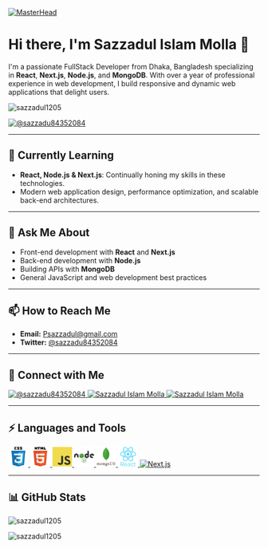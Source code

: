 [![MasterHead](https://i.ibb.co/VB0bKpD/banner0001.jpg)](https://rishavchanda.io)

# Hi there, I'm Sazzadul Islam Molla 👋

I'm a passionate FullStack Developer from Dhaka, Bangladesh specializing in **React**, **Next.js**, **Node.js**, and **MongoDB**. With over a year of professional experience in web development, I build responsive and dynamic web applications that delight users.

<p align="left">
  <img src="https://komarev.com/ghpvc/?username=sazzadul1205&label=Profile%20views&color=0e75b6&style=flat" alt="sazzadul1205" />
</p>

<p align="left">
  <a href="https://twitter.com/@sazzadu84352084" target="_blank">
    <img src="https://img.shields.io/twitter/follow/@sazzadu84352084?logo=twitter&style=for-the-badge" alt="@sazzadu84352084" />
  </a>
</p>

---

## 🔭 Currently Learning

- **React, Node.js & Next.js**: Continually honing my skills in these technologies.
- Modern web application design, performance optimization, and scalable back-end architectures.

---

## 💬 Ask Me About

- Front-end development with **React** and **Next.js**
- Back-end development with **Node.js**
- Building APIs with **MongoDB**
- General JavaScript and web development best practices

---

## 📫 How to Reach Me

- **Email:** [Psazzadul@gmail.com](mailto:Psazzadul@gmail.com)
- **Twitter:** [@sazzadu84352084](https://twitter.com/@sazzadu84352084)

---

## 🔗 Connect with Me

<p align="left">
  <a href="https://twitter.com/@sazzadu84352084" target="_blank">
    <img src="https://raw.githubusercontent.com/rahuldkjain/github-profile-readme-generator/master/src/images/icons/Social/twitter.svg" alt="@sazzadu84352084" width="30" height="30" />
  </a>
  <a href="https://linkedin.com/in/sazzadul-islam-molla-6905b3293" target="_blank">
    <img src="https://raw.githubusercontent.com/rahuldkjain/github-profile-readme-generator/master/src/images/icons/Social/linked-in-alt.svg" alt="Sazzadul Islam Molla" width="30" height="30" />
  </a>
  <a href="https://fb.com/profile.php?id=100083112611384" target="_blank">
    <img src="https://raw.githubusercontent.com/rahuldkjain/github-profile-readme-generator/master/src/images/icons/Social/facebook.svg" alt="Sazzadul Islam Molla" width="30" height="30" />
  </a>
</p>

---

## ⚡ Languages and Tools

<p align="left">
  <a href="https://www.w3schools.com/css/" target="_blank" rel="noreferrer">
    <img src="https://raw.githubusercontent.com/devicons/devicon/master/icons/css3/css3-original-wordmark.svg" alt="CSS3" width="40" height="40" />
  </a>
  <a href="https://www.w3.org/html/" target="_blank" rel="noreferrer">
    <img src="https://raw.githubusercontent.com/devicons/devicon/master/icons/html5/html5-original-wordmark.svg" alt="HTML5" width="40" height="40" />
  </a>
  <a href="https://developer.mozilla.org/en-US/docs/Web/JavaScript" target="_blank" rel="noreferrer">
    <img src="https://raw.githubusercontent.com/devicons/devicon/master/icons/javascript/javascript-original.svg" alt="JavaScript" width="40" height="40" />
  </a>
  <a href="https://nodejs.org" target="_blank" rel="noreferrer">
    <img src="https://raw.githubusercontent.com/devicons/devicon/master/icons/nodejs/nodejs-original-wordmark.svg" alt="Node.js" width="40" height="40" />
  </a>
  <a href="https://www.mongodb.com/" target="_blank" rel="noreferrer">
    <img src="https://raw.githubusercontent.com/devicons/devicon/master/icons/mongodb/mongodb-original-wordmark.svg" alt="MongoDB" width="40" height="40" />
  </a>
  <a href="https://reactjs.org/" target="_blank" rel="noreferrer">
    <img src="https://raw.githubusercontent.com/devicons/devicon/master/icons/react/react-original-wordmark.svg" alt="React" width="40" height="40" />
  </a>
  <a href="https://nextjs.org" target="_blank" rel="noreferrer">
    <img src="https://upload.wikimedia.org/wikipedia/commons/8/8e/Nextjs-logo.svg" alt="Next.js" width="40" height="40" />
  </a>
</p>

---

## 📊 GitHub Stats

<p align="left">
  <img src="https://github-readme-stats.vercel.app/api?username=sazzadul1205&show_icons=true&locale=en" alt="sazzadul1205" />
</p>
<p align="left">
  <img src="https://github-readme-stats.vercel.app/api/top-langs?username=sazzadul1205&show_icons=true&locale=en&layout=compact" alt="sazzadul1205" />
</p>
